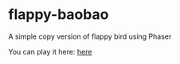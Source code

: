 # flappy-baobao
A simple copy version of flappy bird using Phaser

You can play it here: <a href="http://zhanghedr.github.io/flappy-baobao/">here</a>
